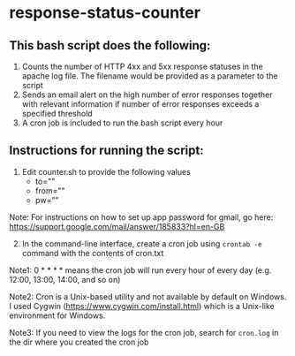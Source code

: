 # response-status-counter

## This bash script does the following:
1. Counts the number of HTTP 4xx and 5xx response statuses in the apache log file. The filename would be provided as a parameter to the script
2. Sends an email alert on the high number of error responses together with relevant information if number of error responses exceeds a specified threshold
3. A cron job is included to run the bash script every hour


## Instructions for running the script:
1. Edit counter.sh to provide the following values
   * to=""
   * from=""
   * pw=""

Note: For instructions on how to set up app password for gmail, go here: https://support.google.com/mail/answer/185833?hl=en-GB

2. In the command-line interface, create a cron job using `crontab -e` command with the contents of cron.txt

Note1: 0 * * * * means the cron job will run every hour of every day (e.g. 12:00, 13:00, 14:00, and so on)

Note2: Cron is a Unix-based utility and not available by default on Windows. I used Cygwin (https://www.cygwin.com/install.html) which is a Unix-like environment for Windows.

Note3: If you need to view the logs for the cron job, search for `cron.log` in the dir where you created the cron job
